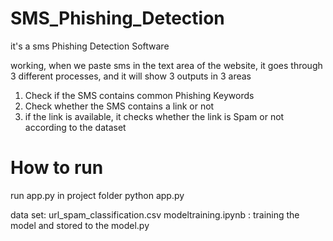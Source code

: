 # SMS_Phishing_Detection

it's a sms Phishing Detection Software

working,
when we paste sms in the text area of the website,
it goes through 3 different processes, and it will show 3 outputs in 3 areas

1. Check if the SMS contains common Phishing Keywords
2. Check whether the SMS contains a link or not
3. if the link is available, it checks whether the link is Spam or not according to the dataset


# How to run
  run app.py in project folder
  python app.py  
  
data set: url_spam_classification.csv
modeltraining.ipynb : training the model and stored to the model.py





